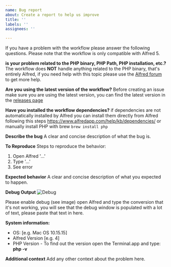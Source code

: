 ```yaml
---
name: Bug report
about: Create a report to help us improve
title: ''
labels: ''
assignees: ''

---
```


If you have a problem with the workflow please answer the following questions. Please note that the workflow is only compatible with Alfred 5.

**is your problem related to the PHP binary, PHP Path, PHP installation, etc.?**
The workflow does **NOT** handle anything related to the PHP binary, that's entirely Alfred, if you need help with this topic please use the [Alfred forum](https://www.alfredforum.com/topic/13974-calculate-anything/#comments) to get more help.

**Are you using the latest version of the workflow?**
Before creating an issue make sure you are using the latest version, you can find the latest version in the [releases page](https://github.com/biati-digital/alfred-calculate-anything/releases)

**Have you installed the workflow dependencies?**
if dependencies are not automatically installed by Alfred you can install them directly from Alfred following this steps https://www.alfredapp.com/help/kb/dependencies/ or manually install PHP with brew `brew install php`

**Describe the bug**
A clear and concise description of what the bug is.

**To Reproduce**
Steps to reproduce the behavior:
1. Open Alfred '...'
1. Type '...'
2. See error

**Expected behavior**
A clear and concise description of what you expected to happen.

**Debug Output**
![Debug](https://user-images.githubusercontent.com/1219228/82741985-23988800-9d1e-11ea-84d0-151b9bd1db09.png "Debug")

Please enable debug (see image) open Alfred and type the conversion that it's not working, you will see that the debug window is populated with a lot of text, please paste that text in here.

**System information:**
 - OS: [e.g. Mac OS 10.15.15]
 - Alfred Version [e.g. 4]
- PHP Version - To find out the version open the Terminal.app and type: **php -v**

**Additional context**
Add any other context about the problem here.
